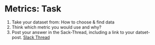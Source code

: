 # Metrics: Task
1. Take your dataset from: How to choose & find data
2. Think which metric you would use and why?
3. Post your answer in the Sack-Thread, including a link to your datset-post. [Slack Thread](https://techlabs-community.slack.com/archives/G01LXNY9F6J/p1612527271006100)